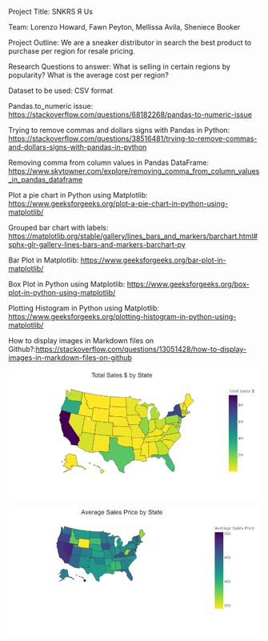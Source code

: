 Project Title: SNKRS Я Us

Team: Lorenzo Howard, Fawn Peyton, Mellissa Avila, Sheniece Booker

Project Outline: We are a sneaker distributor in search the best product to purchase per region for resale pricing.

Research Questions to answer: What is selling in certain regions by popularity? What is the average cost per region?

Dataset to be used: CSV format

Pandas.to_numeric issue: https://stackoverflow.com/questions/68182268/pandas-to-numeric-issue

Trying to remove commas and dollars signs with Pandas in Python: https://stackoverflow.com/questions/38516481/trying-to-remove-commas-and-dollars-signs-with-pandas-in-python

Removing comma from column values in Pandas DataFrame: https://www.skytowner.com/explore/removing_comma_from_column_values_in_pandas_dataframe

Plot a pie chart in Python using Matplotlib: https://www.geeksforgeeks.org/plot-a-pie-chart-in-python-using-matplotlib/

Grouped bar chart with labels: https://matplotlib.org/stable/gallery/lines_bars_and_markers/barchart.html#sphx-glr-gallery-lines-bars-and-markers-barchart-py

Bar Plot in Matplotlib: https://www.geeksforgeeks.org/bar-plot-in-matplotlib/

Box Plot in Python using Matplotlib: https://www.geeksforgeeks.org/box-plot-in-python-using-matplotlib/

Plotting Histogram in Python using Matplotlib: https://www.geeksforgeeks.org/plotting-histogram-in-python-using-matplotlib/

How to display images in Markdown files on Github?:https://stackoverflow.com/questions/13051428/how-to-display-images-in-markdown-files-on-github

![HeatMap_SalesMean.png](https://github.com/melissaa06/SNKRS_R_US/blob/main/HeatMap_SalesMean.png)

![HeatMap_AvgSales.png](https://github.com/melissaa06/SNKRS_R_US/blob/main/HeatMap_AvgSales.png)
